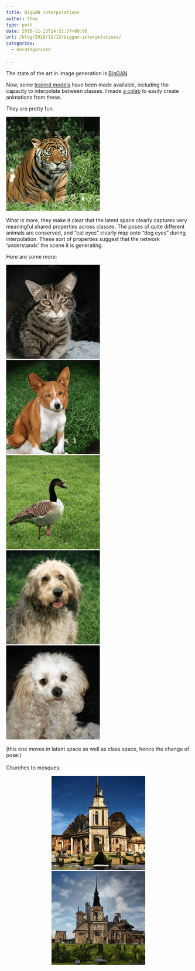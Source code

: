 ```yaml
---
title: BigGAN interpolations
author: theo
type: post
date: 2018-11-13T14:51:57+00:00
url: /blog/2018/11/13/biggan-interpolations/
categories:
  - Uncategorized

---
```

The state of the art in image generation is [BigGAN][1].

Now, some [trained models][2] have been made available, including the capacity to interpolate between classes. I made [a colab][3] to easily create animations from these.

They are pretty fun.

<img class="aligncenter size-full wp-image-263" src="/post/archive_posts/old_wp_images/wp-content/uploads/2018/11/cat.gif" alt="" width="256" height="256" /> 

What is more, they make it clear that the latent space clearly captures very meaningful shared properties across classes. The poses of quite different animals are conserved, and &#8220;cat eyes&#8221; clearly map onto &#8220;dog eyes&#8221; during interpolation. These sort of properties suggest that the network &#8216;understands&#8217; the scene it is generating.

<!--more-->

Here are some more:

<img class="aligncenter size-full wp-image-278" src="/post/archive_posts/old_wp_images/wp-content/uploads/2018/11/cattohusky.gif" alt="" width="256" height="256" /> 

<img class="aligncenter size-full wp-image-280" src="/post/archive_posts/old_wp_images/wp-content/uploads/2018/11/leopard.gif" alt="" width="256" height="256" /> 

<img class="aligncenter size-large wp-image-264" src="/post/archive_posts/old_wp_images/wp-content/uploads/2018/11/goose2.gif" alt="" width="256" height="256" /> 

<img class="aligncenter size-large wp-image-267" src="/post/archive_posts/old_wp_images/wp-content/uploads/2018/11/dog.gif" alt="" width="256" height="256" /> 

<img class="aligncenter" src="/post/archive_posts/old_wp_images/wp-content/uploads/2018/11/panda2.gif" alt="" /> 

<img class="aligncenter size-large wp-image-267" src="/post/archive_posts/old_wp_images/wp-content/uploads/2018/11/tiger.gif" alt="" /> 

(this one moves in latent space as well as class space, hence the change of pose:)  
<img class="aligncenter size-large wp-image-267" src="/post/archive_posts/old_wp_images/wp-content/uploads/2018/11/bulldog.gif" alt="" />  
Churches to mosques:

<center>
  <img src="/post/archive_posts/old_wp_images/wp-content/uploads/2018/11/mosque2.gif" alt="" width="256" height="256" /> <img src="/post/archive_posts/old_wp_images/wp-content/uploads/2018/11/mosque.gif" alt="" width="256" height="256" />
</center>

<center>
</center>

<center>
</center>

<center>
</center>

 [1]: https://arxiv.org/abs/1809.11096
 [2]: https://colab.research.google.com/github/tensorflow/hub/blob/master/examples/colab/biggan_generation_with_tf_hub.ipynb
 [3]: https://colab.research.google.com/drive/1MhfEAOBwhGu1A-F2NSVxGQrkJ4vk7w4V#scrollTo=dSAyfDfnVugs&forceEdit=true&offline=true&sandboxMode=true